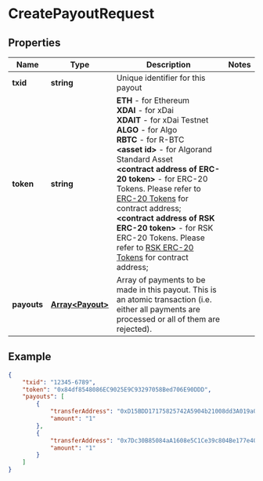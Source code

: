 # CreatePayoutRequest

## Properties
Name | Type | Description | Notes
------------ | ------------- | ------------- | -------------
**txid** | **string** | Unique identifier for this payout | 
**token** | **string** | <b>ETH</b> - for Ethereum  <br/> <b>XDAI</b> - for xDai <br/> <b>XDAIT</b> - for xDai Testnet <br/> <b>ALGO</b> - for Algo <br/> <b>RBTC</b> - for R-BTC <br/> <b> &lt;asset id&gt;</b> - for Algorand Standard Asset <br/> <b> &lt;contract address of ERC-20 token&gt;</b> - for ERC-20 Tokens. Please refer to [ERC-20 Tokens](https://pay.bleumi.com/docs/#erc-20) for contract address; <br/>  <b> &lt;contract address of RSK ERC-20 token&gt;</b> - for RSK ERC-20 Tokens. Please refer to [RSK ERC-20 Tokens](https://pay.bugnet.work/docs/#rsk-tokens-erc-20) for contract address; | 
**payouts** | [**Array&lt;Payout&gt;**](Payout.md) | Array of payments to be made in this payout. This is an atomic transaction (i.e. either all payments are processed or all of them are rejected). | 

## Example

```json
{
    "txid": "12345-6789",
    "token": "0x84df8548086EC9025E9C93297058Bed706E90DDD",
    "payouts": [
        {
            "transferAddress": "0xD15BDD17175825742A5904b21008dd3A019a060E",
            "amount": "1"
        },
        {
            "transferAddress": "0x7Dc30B85084aA1608e5C1Ce39c804Be177e40A07",
            "amount": "1"
        }
    ]
}
```